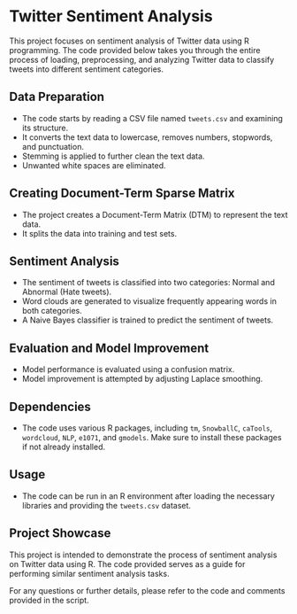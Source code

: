 # Twitter Sentiment Analysis

This project focuses on sentiment analysis of Twitter data using R programming. The code provided below takes you through the entire process of loading, preprocessing, and analyzing Twitter data to classify tweets into different sentiment categories.

## Data Preparation
- The code starts by reading a CSV file named `tweets.csv` and examining its structure.
- It converts the text data to lowercase, removes numbers, stopwords, and punctuation.
- Stemming is applied to further clean the text data.
- Unwanted white spaces are eliminated.

## Creating Document-Term Sparse Matrix
- The project creates a Document-Term Matrix (DTM) to represent the text data.
- It splits the data into training and test sets.

## Sentiment Analysis
- The sentiment of tweets is classified into two categories: Normal and Abnormal (Hate tweets).
- Word clouds are generated to visualize frequently appearing words in both categories.
- A Naive Bayes classifier is trained to predict the sentiment of tweets.

## Evaluation and Model Improvement
- Model performance is evaluated using a confusion matrix.
- Model improvement is attempted by adjusting Laplace smoothing.

## Dependencies
- The code uses various R packages, including `tm`, `SnowballC`, `caTools`, `wordcloud`, `NLP`, `e1071`, and `gmodels`. Make sure to install these packages if not already installed.

## Usage
- The code can be run in an R environment after loading the necessary libraries and providing the `tweets.csv` dataset.

## Project Showcase
This project is intended to demonstrate the process of sentiment analysis on Twitter data using R. The code provided serves as a guide for performing similar sentiment analysis tasks.

For any questions or further details, please refer to the code and comments provided in the script.
